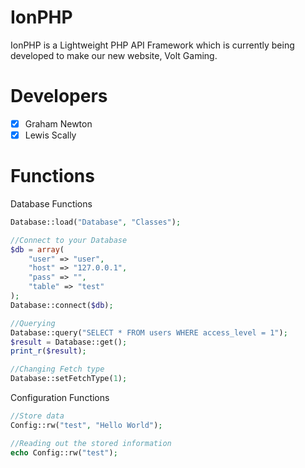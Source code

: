 IonPHP
======
IonPHP is a Lightweight PHP API Framework which is currently being developed to make our new website, Volt Gaming.

Developers
======
- [x] Graham Newton
- [x] Lewis Scally

Functions
======

Database Functions
```php
Database::load("Database", "Classes");

//Connect to your Database
$db = array(
    "user" => "user",
    "host" => "127.0.0.1",
    "pass" => "",
    "table" => "test"
);
Database::connect($db);

//Querying
Database::query("SELECT * FROM users WHERE access_level = 1");
$result = Database::get();
print_r($result);

//Changing Fetch type
Database::setFetchType(1);
```

Configuration Functions
```php
//Store data
Config::rw("test", "Hello World");

//Reading out the stored information
echo Config::rw("test");
```